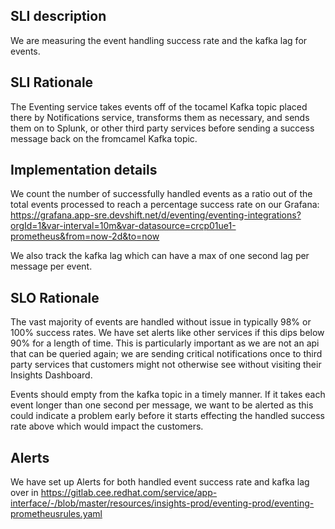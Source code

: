 ## SLI description
We are measuring the event handling success rate and the kafka lag for events.

## SLI Rationale
The Eventing service takes events off of the tocamel Kafka topic placed there by Notifications service, transforms them as necessary, and sends them on to Splunk, or other third party services before sending a success message back on the fromcamel Kafka topic.

## Implementation details
We count the number of successfully handled events as a ratio out of the total events processed to reach a percentage
success rate on our Grafana: https://grafana.app-sre.devshift.net/d/eventing/eventing-integrations?orgId=1&var-interval=10m&var-datasource=crcp01ue1-prometheus&from=now-2d&to=now

We also track the kafka lag which can have a max of one second lag per message per event.

## SLO Rationale
The vast majority of events are handled without issue in typically 98% or 100% success rates.  We have set alerts like
 other services if this dips below 90% for a length of time.  This is particularly important as we are not an api that
 can be queried again; we are sending critical notifications once to third party services that customers might not otherwise see without visiting their Insights Dashboard.

Events should empty from the kafka topic in a timely manner.  If it takes each event longer than one second per message, we want to be alerted as this could indicate a problem early before it starts effecting the handled success rate above which would impact the customers.

## Alerts
We have set up Alerts for both handled event success rate and kafka lag over in https://gitlab.cee.redhat.com/service/app-interface/-/blob/master/resources/insights-prod/eventing-prod/eventing-prometheusrules.yaml
